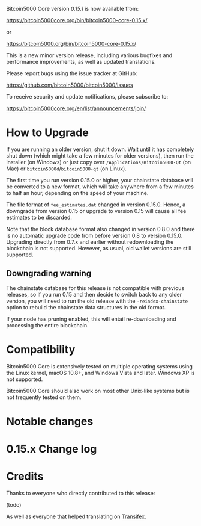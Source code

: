 Bitcoin5000 Core version *0.15.1* is now available from:

  <https://bitcoin5000core.org/bin/bitcoin5000-core-0.15.x/>

or

  <https://bitcoin5000.org/bin/bitcoin5000-core-0.15.x/>

This is a new minor version release, including various bugfixes and
performance improvements, as well as updated translations.

Please report bugs using the issue tracker at GitHub:

  <https://github.com/bitcoin5000/bitcoin5000/issues>

To receive security and update notifications, please subscribe to:

  <https://bitcoin5000core.org/en/list/announcements/join/>

How to Upgrade
==============

If you are running an older version, shut it down. Wait until it has completely
shut down (which might take a few minutes for older versions), then run the 
installer (on Windows) or just copy over `/Applications/Bitcoin5000-Qt` (on Mac)
or `bitcoin5000d`/`bitcoin5000-qt` (on Linux).

The first time you run version 0.15.0 or higher, your chainstate database will
be converted to a new format, which will take anywhere from a few minutes to
half an hour, depending on the speed of your machine.

The file format of `fee_estimates.dat` changed in version 0.15.0. Hence, a
downgrade from version 0.15 or upgrade to version 0.15 will cause all fee
estimates to be discarded.

Note that the block database format also changed in version 0.8.0 and there is no
automatic upgrade code from before version 0.8 to version 0.15.0. Upgrading
directly from 0.7.x and earlier without redownloading the blockchain is not supported.
However, as usual, old wallet versions are still supported.

Downgrading warning
-------------------

The chainstate database for this release is not compatible with previous
releases, so if you run 0.15 and then decide to switch back to any
older version, you will need to run the old release with the `-reindex-chainstate`
option to rebuild the chainstate data structures in the old format.

If your node has pruning enabled, this will entail re-downloading and
processing the entire blockchain.

Compatibility
==============

Bitcoin5000 Core is extensively tested on multiple operating systems using
the Linux kernel, macOS 10.8+, and Windows Vista and later. Windows XP is not supported.

Bitcoin5000 Core should also work on most other Unix-like systems but is not
frequently tested on them.


Notable changes
===============

0.15.x Change log
=================


Credits
=======

Thanks to everyone who directly contributed to this release:

(todo)

As well as everyone that helped translating on [Transifex](https://www.transifex.com/projects/p/bitcoin5000/).

